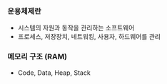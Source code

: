 ### 운용체제란
- 시스템의 자원과 동작을 관리하는 소프트웨어
- 프로세스, 저장장치, 네트워킹, 사용자, 하드웨어를 관리
### 메모리 구조 (RAM)
- Code, Data, Heap, Stack
